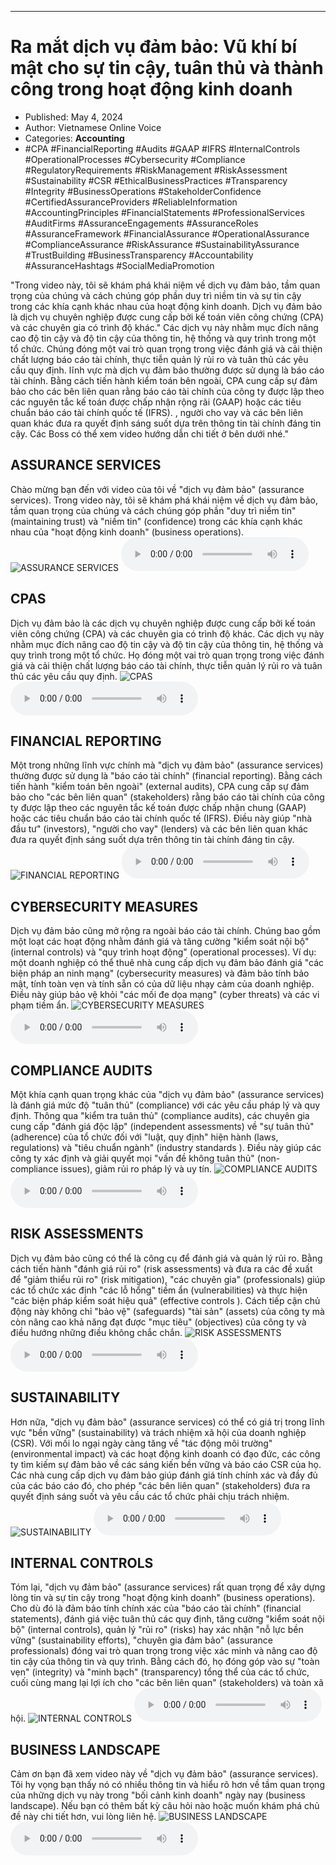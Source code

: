 
---

# Ra mắt dịch vụ đảm bảo: Vũ khí bí mật cho sự tin cậy, tuân thủ và thành công trong hoạt động kinh doanh

- Published: May 4, 2024
- Author: Vietnamese Online Voice
- Categories: **Accounting**
- #CPA #FinancialReporting #Audits #GAAP #IFRS #InternalControls #OperationalProcesses #Cybersecurity #Compliance #RegulatoryRequirements #RiskManagement #RiskAssessment #Sustainability #CSR #EthicalBusinessPractices #Transparency #Integrity #BusinessOperations #StakeholderConfidence #CertifiedAssuranceProviders #ReliableInformation #AccountingPrinciples #FinancialStatements #ProfessionalServices #AuditFirms #AssuranceEngagements #AssuranceRoles #AssuranceFramework #FinancialAssurance #OperationalAssurance #ComplianceAssurance #RiskAssurance #SustainabilityAssurance #TrustBuilding #BusinessTransparency #Accountability #AssuranceHashtags #SocialMediaPromotion

"Trong video này, tôi sẽ khám phá khái niệm về dịch vụ đảm bảo, tầm quan trọng của chúng và cách chúng góp phần duy trì niềm tin và sự tin cậy trong các khía cạnh khác nhau của hoạt động kinh doanh. Dịch vụ đảm bảo là dịch vụ chuyên nghiệp được cung cấp bởi kế toán viên công chứng (CPA) và các chuyên gia có trình độ khác." Các dịch vụ này nhằm mục đích nâng cao độ tin cậy và độ tin cậy của thông tin, hệ thống và quy trình trong một tổ chức. Chúng đóng một vai trò quan trọng trong việc đánh giá và cải thiện chất lượng báo cáo tài chính, thực tiễn quản lý rủi ro và tuân thủ các yêu cầu quy định. lĩnh vực mà dịch vụ đảm bảo thường được sử dụng là báo cáo tài chính. Bằng cách tiến hành kiểm toán bên ngoài, CPA cung cấp sự đảm bảo cho các bên liên quan rằng báo cáo tài chính của công ty được lập theo các nguyên tắc kế toán được chấp nhận rộng rãi (GAAP) hoặc các tiêu chuẩn báo cáo tài chính quốc tế (IFRS). , người cho vay và các bên liên quan khác đưa ra quyết định sáng suốt dựa trên thông tin tài chính đáng tin cậy. Các Boss có thể xem video hướng dẫn chi tiết ở bên dưới nhé."


## ASSURANCE SERVICES

Chào mừng bạn đến với video của tôi về "dịch vụ đảm bảo" (assurance services). Trong video này, tôi sẽ khám phá khái niệm về dịch vụ đảm bảo, tầm quan trọng của chúng và cách chúng góp phần "duy trì niềm tin" (maintaining trust) và "niềm tin" (confidence) trong các khía cạnh khác nhau của "hoạt động kinh doanh" (business operations).
![ASSURANCE SERVICES](https://http-archiver-apis-production-80.schnworks.com/storage/images/transitions/2024-05-04/transition-4942560925-Montserrat-Black-004895.jpg)
<audio controls>
    <source src="https://http-archiver-apis-production-80.schnworks.com/storage/storage/audio/file-12234089662.mp3" type="audio/mpeg">
</audio>



## CPAS

Dịch vụ đảm bảo là các dịch vụ chuyên nghiệp được cung cấp bởi kế toán viên công chứng (CPA) và các chuyên gia có trình độ khác. Các dịch vụ này nhằm mục đích nâng cao độ tin cậy và độ tin cậy của thông tin, hệ thống và quy trình trong một tổ chức. Họ đóng một vai trò quan trọng trong việc đánh giá và cải thiện chất lượng báo cáo tài chính, thực tiễn quản lý rủi ro và tuân thủ các yêu cầu quy định.
![CPAS](https://http-archiver-apis-production-80.schnworks.com/storage/images/transitions/2024-05-04/transition-30532108897-Montserrat-Black-880E4F.jpg)
<audio controls>
    <source src="https://http-archiver-apis-production-80.schnworks.com/storage/storage/audio/file-24320145355.mp3" type="audio/mpeg">
</audio>



## FINANCIAL REPORTING

Một trong những lĩnh vực chính mà "dịch vụ đảm bảo" (assurance services) thường được sử dụng là "báo cáo tài chính" (financial reporting). Bằng cách tiến hành "kiểm toán bên ngoài" (external audits), CPA cung cấp sự đảm bảo cho "các bên liên quan" (stakeholders) rằng báo cáo tài chính của công ty được lập theo các nguyên tắc kế toán được chấp nhận chung (GAAP) hoặc các tiêu chuẩn báo cáo tài chính quốc tế (IFRS). Điều này giúp "nhà đầu tư" (investors), "người cho vay" (lenders) và các bên liên quan khác đưa ra quyết định sáng suốt dựa trên thông tin tài chính đáng tin cậy.
![FINANCIAL REPORTING](https://http-archiver-apis-production-80.schnworks.com/storage/images/transitions/2024-05-04/transition-18394974477-Montserrat-Black-9C27B0.jpg)
<audio controls>
    <source src="https://http-archiver-apis-production-80.schnworks.com/storage/storage/audio/file-22311283469.mp3" type="audio/mpeg">
</audio>



## CYBERSECURITY MEASURES

Dịch vụ đảm bảo cũng mở rộng ra ngoài báo cáo tài chính. Chúng bao gồm một loạt các hoạt động nhằm đánh giá và tăng cường "kiểm soát nội bộ" (internal controls) và "quy trình hoạt động" (operational processes). Ví dụ: một doanh nghiệp có thể thuê nhà cung cấp dịch vụ đảm bảo đánh giá "các biện pháp an ninh mạng" (cybersecurity measures) và đảm bảo tính bảo mật, tính toàn vẹn và tính sẵn có của dữ liệu nhạy cảm của doanh nghiệp. Điều này giúp bảo vệ khỏi "các mối đe dọa mạng" (cyber threats) và các vi phạm tiềm ẩn.
![CYBERSECURITY MEASURES](https://http-archiver-apis-production-80.schnworks.com/storage/images/transitions/2024-05-04/transition-38560061859-Montserrat-Regular-303F9F.jpg)
<audio controls>
    <source src="https://http-archiver-apis-production-80.schnworks.com/storage/storage/audio/file-1930951638.mp3" type="audio/mpeg">
</audio>



## COMPLIANCE AUDITS

Một khía cạnh quan trọng khác của "dịch vụ đảm bảo" (assurance services) là đánh giá mức độ "tuân thủ" (compliance) với các yêu cầu pháp lý và quy định. Thông qua "kiểm tra tuân thủ" (compliance audits), các chuyên gia cung cấp "đánh giá độc lập" (independent assessments) về "sự tuân thủ" (adherence) của tổ chức đối với "luật, quy định" hiện hành (laws, regulations) và "tiêu chuẩn ngành" (industry standards ). Điều này giúp các công ty xác định và giải quyết mọi "vấn đề không tuân thủ" (non-compliance issues), giảm rủi ro pháp lý và uy tín.
![COMPLIANCE AUDITS](https://http-archiver-apis-production-80.schnworks.com/storage/images/transitions/2024-05-04/transition-6150824701-Montserrat-SemiBold-7B1FA2.jpg)
<audio controls>
    <source src="https://http-archiver-apis-production-80.schnworks.com/storage/storage/audio/file-26326033338.mp3" type="audio/mpeg">
</audio>



## RISK ASSESSMENTS

Dịch vụ đảm bảo cũng có thể là công cụ để đánh giá và quản lý rủi ro. Bằng cách tiến hành "đánh giá rủi ro" (risk assessments) và đưa ra các đề xuất để "giảm thiểu rủi ro" (risk mitigation), "các chuyên gia" (professionals) giúp các tổ chức xác định "các lỗ hổng" tiềm ẩn (vulnerabilities) và thực hiện "các biện pháp kiểm soát hiệu quả" (effective controls ). Cách tiếp cận chủ động này không chỉ "bảo vệ" (safeguards) "tài sản" (assets) của công ty mà còn nâng cao khả năng đạt được "mục tiêu" (objectives) của công ty và điều hướng những điều không chắc chắn.
![RISK ASSESSMENTS](https://http-archiver-apis-production-80.schnworks.com/storage/images/transitions/2024-05-04/transition-14227794132-Montserrat-SemiBold-880E4F.jpg)
<audio controls>
    <source src="https://http-archiver-apis-production-80.schnworks.com/storage/storage/audio/file-7237291205.mp3" type="audio/mpeg">
</audio>



## SUSTAINABILITY

Hơn nữa, "dịch vụ đảm bảo" (assurance services) có thể có giá trị trong lĩnh vực "bền vững" (sustainability) và trách nhiệm xã hội của doanh nghiệp (CSR). Với mối lo ngại ngày càng tăng về "tác động môi trường" (environmental impact) và các hoạt động kinh doanh có đạo đức, các công ty tìm kiếm sự đảm bảo về các sáng kiến ​​bền vững và báo cáo CSR của họ. Các nhà cung cấp dịch vụ đảm bảo giúp đánh giá tính chính xác và đầy đủ của các báo cáo đó, cho phép "các bên liên quan" (stakeholders) đưa ra quyết định sáng suốt và yêu cầu các tổ chức phải chịu trách nhiệm.
![SUSTAINABILITY](https://http-archiver-apis-production-80.schnworks.com/storage/images/transitions/2024-05-04/transition-36175190787-Montserrat-Medium-512DA8.jpg)
<audio controls>
    <source src="https://http-archiver-apis-production-80.schnworks.com/storage/storage/audio/file-55685379317.mp3" type="audio/mpeg">
</audio>



## INTERNAL CONTROLS

Tóm lại, "dịch vụ đảm bảo" (assurance services) rất quan trọng để xây dựng lòng tin và sự tin cậy trong "hoạt động kinh doanh" (business operations). Cho dù đó là đảm bảo tính chính xác của "báo cáo tài chính" (financial statements), đánh giá việc tuân thủ các quy định, tăng cường "kiểm soát nội bộ" (internal controls), quản lý "rủi ro" (risks) hay xác nhận "nỗ lực bền vững" (sustainability efforts), "chuyên gia đảm bảo" (assurance professionals) đóng vai trò quan trọng trong việc xác minh và nâng cao độ tin cậy của thông tin và quy trình. Bằng cách đó, họ đóng góp vào sự "toàn vẹn" (integrity) và "minh bạch" (transparency) tổng thể của các tổ chức, cuối cùng mang lại lợi ích cho "các bên liên quan" (stakeholders) và toàn xã hội.
![INTERNAL CONTROLS](https://http-archiver-apis-production-80.schnworks.com/storage/images/transitions/2024-05-04/transition-37148962241-Montserrat-Regular-673AB7.jpg)
<audio controls>
    <source src="https://http-archiver-apis-production-80.schnworks.com/storage/storage/audio/file-2094965288.mp3" type="audio/mpeg">
</audio>



## BUSINESS LANDSCAPE

Cảm ơn bạn đã xem video này về "dịch vụ đảm bảo" (assurance services). Tôi hy vọng bạn thấy nó có nhiều thông tin và hiểu rõ hơn về tầm quan trọng của những dịch vụ này trong "bối cảnh kinh doanh" ngày nay (business landscape). Nếu bạn có thêm bất kỳ câu hỏi nào hoặc muốn khám phá chủ đề này chi tiết hơn, vui lòng liên hệ.
![BUSINESS LANDSCAPE](https://http-archiver-apis-production-80.schnworks.com/storage/images/transitions/2024-05-04/transition--24398924375-Montserrat-Thin-283593.jpg)
<audio controls>
    <source src="https://http-archiver-apis-production-80.schnworks.com/storage/storage/audio/file-22612361539.mp3" type="audio/mpeg">
</audio>

